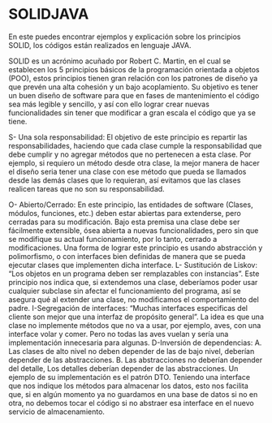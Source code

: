 # SOLIDJAVA
En este puedes encontrar ejemplos y explicación sobre los principios SOLID, los códigos están realizados en lenguaje JAVA.

SOLID es un acrónimo acuñado por Robert C. Martin, en el cual se establecen los 5 principios básicos de la programación orientada a objetos (POO), estos principios tienen gran relación con los patrones de diseño ya que prevén una alta cohesión y un bajo acoplamiento.
Su objetivo es tener un buen diseño de software para que en fases de mantenimiento el código sea más legible y sencillo, y así con ello lograr crear nuevas funcionalidades sin tener que modificar a gran escala el código que ya se tiene.

S- Una sola responsabilidad: El objetivo de este principio es repartir las responsabilidades, haciendo que cada clase cumple la responsabilidad que debe cumplir y no agregar métodos que no pertenecen a esta clase. Por ejemplo, si requiero un método desde otra clase, la mejor manera de hacer el diseño seria tener una clase con ese método que pueda se llamados desde las demás clases que lo requieran, así evitamos que las clases realicen tareas que no son su responsabilidad.

O- Abierto/Cerrado: En este principio, las entidades de software (Clases, módulos, funciones, etc.) deben estar abiertas para extenderse, pero cerradas para su modificación.
Bajo esta premisa una clase debe ser fácilmente extensible, ósea abierta a nuevas funcionalidades, pero sin que se modifique su actual funcionamiento, por lo tanto, cerrado a modificaciones.
Una forma de lograr este principio es usando abstracción y polimorfismo, o con interfaces bien definidas de manera que se pueda ejecutar clases que implementen dicha interface.
L- Sustitución de Liskov: “Los objetos en un programa deben ser remplazables con instancias”.
Este principio nos indica que, si extendemos una clase, deberíamos poder usar cualquier subclase sin afectar el funcionamiento del programa, así se asegura qué al extender una clase, no modificamos el comportamiento del padre.
I-Segregación de interfaces: “Muchas interfaces especificas del cliente son mejor que una interfaz de propósito general”.
La idea es que una clase no implemente métodos que no va a usar, por ejemplo, aves, con una interface volar y comer. Pero no todas las aves vuelan y sería una implementación innecesaria para algunas.
D-Inversión de dependencias: A. Las clases de alto nivel no deben depender de las de bajo nivel, deberían depender de las abstracciones.
B. Las abstracciones no deberían depender del detalle, Los detalles deberían depender de las abstracciones.
Un ejemplo de su implementación es el patrón DTO. Teniendo una interface que nos indique los métodos para almacenar los datos, esto nos facilita que, si en algún momento ya no guardamos en una base de datos si no en otra, no debemos tocar el código si no abstraer esa interface en el nuevo servicio de almacenamiento.

